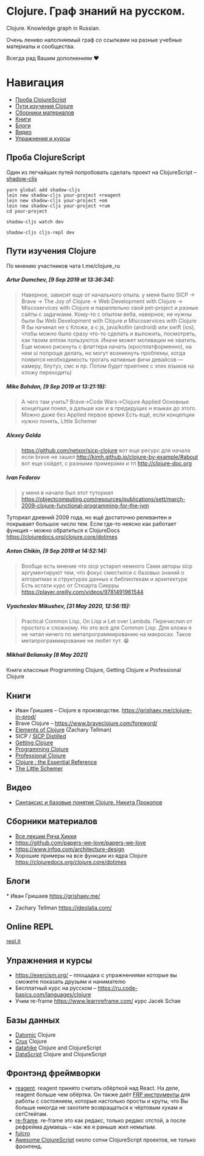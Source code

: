 # Clojure. Граф знаний на русском.
Clojure. Knowledge graph in Russian.

Очень лениво наполняемый граф со ссылками на разные учебные материалы и сообщества.

Всегда рад Вашим дополнениям ❤️

Навигация
=================

  * [Проба ClojureScript](#Проба-ClojureScript)
  * [Пути изучения Clojure](#Пути-изучения-Clojure)
  * [Сборники материалов](#Сборники-материалов)
  * [Книги](#Книги)
  * [Блоги](#Блоги)
  * [Видео](#Видео)
  * [Упражнения и курсы](#Упражнения-и-курсы)
  

## Проба ClojureScript
Один из легчайших путей попробовать сделать проект на ClojureScript – [shadow-cljs](http://shadow-cljs.org)


```
yarn global add shadow-cljs
lein new shadow-cljs your-project +reagent
lein new shadow-cljs your-project +om
lein new shadow-cljs your-project +rum
cd your-project

shadow-cljs watch dev

shadow-cljs cljs-repl dev
```

## Пути изучения Clojure
По мнению участников чата t.me/clojure_ru


##### Artur Dumchev, [9 Sep 2019 at 13:36:34]:
> Наверное, зависит еще от начального опыта.
> у меня было SICP -> Brave -> The Joy of Clojure -> Web Development with Clojure -> Miscoservices with Clojure и параллельно свой pet-project и разные сайты с задачками.
> Кому-то с опытом веба, наверное, не нужны были бы Web Development with Clojure и Miscoservices with Clojure
> Я бы начинал не с Кложи, а с js, java/kotlin (android) или swift (ios), чтобы можно было сразу что-то сделать и выложить, посмотреть, как твоим аппом пользуются. Иначе может мотивации не хватить.
> Еще можно рискнуть с флаттера начать (кросплатформенно), на нем ui попроще делать, но могут возникнуть проблемы, когда появится необходимость трогать нативные фичи девайсов — камеру, блутуз, смс и пр.
> Потом будет приятнее с этих языков на кложу переходить)


##### Mike Bohdan, [9 Sep 2019 at 13:21:19]:
> А чего там учить? 
> Brave->Code Wars->Clojure Applied
> Основные концепции понял, а дальше как и в предидущих н языках до этого.
> Можно даже без Applied первое время
> Есть ещё, если концепции нужно понять, Little Schemer


##### Alexey Golda
> https://github.com/netxor/sicp-clojure
> вот еще ресурс для начала если brave не зашел
> http://kimh.github.io/clojure-by-example/#about
> вот еще сойдет, с разными примерами и тп
> http://clojure-doc.org


##### Ivan Fedorov
> у меня в начале был этот туториал
> https://objectcomputing.com/resources/publications/sett/march-2009-clojure-functional-programming-for-the-jvm

Туториал древний 2009 года, но ещё достаточно релевантен и покрывает большое число тем.
Если где-то неясно как работает функция – можно обратиться к ClojureDocs
https://clojuredocs.org/clojure.core/dotimes


##### Anton Chikin, [9 Sep 2019 at 14:52:14]:
> Вообще есть мнение что sicp устарел немного
> Сами авторы sicp аргументируют тем, что фокус сместился с базовых знаний о алгоритмах и структурах данных к библиотекам и архитектуре
> Есть кстати курс от Стюарта Сиерры
> https://player.oreilly.com/videos/9781491961544


##### Vyacheslav Mikushev, [31 May 2020, 12:56:15]:
> Practical Common Lisp, On Lisp и Let over Lambda. Перечислил от простого к сложному.
> Но это всё для Common Lisp. Для кложи я не читал ничего по метапрограммированию на макросах. Такое метапрограммирование не любят тут. 😁


##### Mikhail Beliansky [8 May 2021]
Книги классные Programming Clojure, Getting Clojure и Professional Clojure


## Книги
* Иван Гришаев – Clojure в производстве. https://grishaev.me/clojure-in-prod/
* Brave Clojure – https://www.braveclojure.com/foreword/
* [Elements of Clojure](https://elementsofclojure.com/) (Zachary Tellman)
* SICP / [SICP Distilled](http://www.sicpdistilled.com/)
* [Getting Clojure](https://pragprog.com/titles/roclojure/getting-clojure/)
* [Programming Clojure](https://pragprog.com/titles/shcloj3/programming-clojure-third-edition/)
* [Professional Clojure](https://www.wiley.com/en-us/Professional+Clojure-p-9781119267270)
* [Clojure : the Essential Reference](https://www.manning.com/books/clojure-the-essential-reference)
* [The Little Schemer](https://mitpress.mit.edu/books/little-schemer-fourth-edition)

## Видео
* [Синтаксис и базовые понятия Clojure. Никита Прокопов](https://www.youtube.com/watch?v=3NPBbYPYzhs&ab_channel=MoscowClojureUserGroup)

## Сборники материалов
* [Все лекции Рича Хикки](https://github.com/tallesl/Rich-Hickey-fanclub)
* https://github.com/papers-we-love/papers-we-love
* https://www.infoq.com/architecture-design
* Хорошие примеры на все функции из ядра Clojure https://clojuredocs.org/clojure.core/dotimes


## Блоги
* Иван Гришаев https://grishaev.me/
* Zachary Tellman https://ideolalia.com/


## Online REPL
[repl.it](https://repl.it)

## Упражнения и курсы
* https://exercism.org/ – площадка с упражнениями которые вы сможете показать друзьям и нанимателю
* Бесплатный курс на русском – https://ru.code-basics.com/languages/clojure
* Учим re-frame https://www.learnreframe.com/ курс Jacek Schae

## Базы данных
* [Datomic](https://www.datomic.com) Clojure
* [Crux](https://opencrux.com/main/index.html) Clojure
* [datahike](https://github.com/replikativ/datahike) Clojure and ClojureScript
* [DataScript](https://github.com/tonsky/datascript) Clojure and ClojureScript

## Фронтэнд фреймворки
* [reagent](https://reagent-project.github.io/). reagent принято считать обёрткой над React. На деле, reagent больше чем обёртка. Он также даёт [FRP инструменты](https://en.wikipedia.org/wiki/Functional_reactive_programming) для работы с состоянием, которые настолько просты и круты, что Вы больше никогда не захотите возвращаться к чёртовым хукам и сетСтейтам.
* [re-frame](https://github.com/day8/re-frame). re-frame это как редакс, только редакс отстой, а после рефрейма думаешь – как же я раньше жил немытым.
* [fulcro](https://github.com/fulcrologic/fulcro)
* [Awesome ClojureScript](https://github.com/hantuzun/awesome-clojurescript) около сотни ClojureScript проектов, не только фронтенд.

